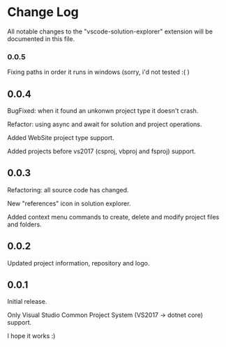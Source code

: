 # Change Log

All notable changes to the "vscode-solution-explorer" extension will be documented in this file.

### 0.0.5

Fixing paths in order it runs in windows (sorry, i'd not tested :( )

## 0.0.4

BugFixed: when it found an unkonwn project type it doesn't crash.

Refactor: using async and await for solution and project operations.

Added WebSite project type support.

Added projects before vs2017 (csproj, vbproj and fsproj) support.

## 0.0.3

Refactoring: all source code has changed.

New "references" icon in solution explorer.

Added context menu commands to create, delete and modify project files and folders.

## 0.0.2

Updated project information, repository and logo.

## 0.0.1

Initial release.

Only Visual Studio Common Project System (VS2017 -> dotnet core) support.

I hope it works :)